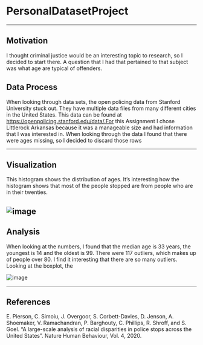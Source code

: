 # PersonalDatasetProject
---
## Motivation

I thought criminal justice would be an interesting topic to research, so I decided to start there. A question that I had that pertained to that subject was what age are typical of offenders.

## Data Process

When looking through data sets, the open policing data from Stanford University stuck out. They have multiple data files from many different cities in the United States. This data can be found at https://openpolicing.stanford.edu/data/.For this Assignment I chose Littlerock Arkansas because it was a manageable size and had information that I was interested in. When looking through the data I found that there were ages missing, so I decided to discard those rows


---
## Visualization

This histogram shows the distribution of ages. It’s interesting how the histogram shows that most of the people stopped are from people who are in their twenties. 

![image](https://user-images.githubusercontent.com/91351877/144730934-909bfd1c-1e26-47c2-a321-cfdd14d3b88f.png)
---
## Analysis

When looking at the numbers, I found that the median age is 33 years, the youngest is 14 and the oldest is 99. There were 117 outliers, which makes up of people over 80. I find it interesting that there are so many outliers. Looking at the boxplot, the 

![image](https://user-images.githubusercontent.com/91351877/144730743-ed2f8072-edb2-4673-9b3e-2b073a04ea56.png)

---
## References
E. Pierson, C. Simoiu, J. Overgoor, S. Corbett-Davies, D. Jenson, A. Shoemaker, V. Ramachandran, P. Barghouty, C. Phillips, R. Shroff, and S. Goel. “A large-scale analysis of racial disparities in police stops across the United States”. Nature Human Behaviour, Vol. 4, 2020.
